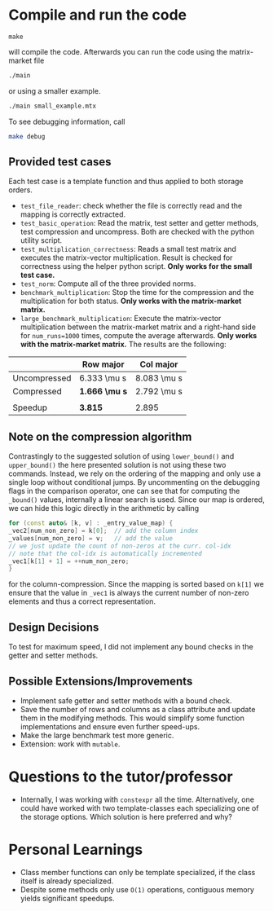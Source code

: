 # Compile and run the code
```shell
make 
```

will compile the code. Afterwards you can run the code using the matrix-market file

```sh
./main
```

or using a smaller example.
```sh
./main small_example.mtx
```

To see debugging information, call
```sh
make debug
```

## Provided test cases
Each test case is a template function and thus applied to both storage orders.

- ``test_file_reader``: check whether the file is correctly read and the mapping is correctly extracted.
- ``test_basic_operation``: Read the matrix, test setter and getter methods,
test compression and uncompress. Both are checked with the python utility script.
- ``test_multiplication_correctness``: Reads a small test matrix and executes the matrix-vector 
multiplication. Result is checked for correctness using the helper python script. **Only works for the
small test case.**
- ``test_norm``: Compute all of the three provided norms.
- ``benchmark_multiplication``: Stop the time for the compression and the multiplication for both status.
**Only works with the matrix-market matrix.**
- ``large_benchmark_multiplication``: Execute the matrix-vector multiplication between the matrix-market
matrix and a right-hand side for ``num_runs=1000`` times, compute the average afterwards.
**Only works with the matrix-market matrix.** The results are the following:

| | Row major | Col major |
| ---  | --------- | --- |
| Uncompressed  | 6.333 \mu s | 8.083 \mu s  |
| Compressed  | **1.666 \mu s** | 2.792 \mu s  |
| | | |
| Speedup  | **3.815** | 2.895 |


## Note on the compression algorithm
Contrastingly to the suggested solution of using ``lower_bound()`` and ``upper_bound()``
the here presented solution is not using these two commands. Instead, we rely on the ordering
of the mapping and only use a single loop without conditional jumps. By uncommenting on the
debugging flags in the comparison operator, one can see that for computing the ``_bound()``
values, internally a linear search is used. Since our map is ordered, we can hide this logic
directly in the arithmetic by calling

```cpp
for (const auto& [k, v] : _entry_value_map) {
_vec2[num_non_zero] = k[0];  // add the column index
_values[num_non_zero] = v;   // add the value
// we just update the count of non-zeros at the curr. col-idx
// note that the col-idx is automatically incremented
_vec1[k[1] + 1] = ++num_non_zero;
}
```
for the column-compression. Since the mapping is sorted based on ``k[1]`` we ensure
that the value in ``_vec1`` is always the current number of non-zero elements and
thus a correct representation.

## Design Decisions
To test for maximum speed, I did not implement any bound checks in the getter and
setter methods.

## Possible Extensions/Improvements
- Implement safe getter and setter methods with a bound check.
- Save the number of rows and columns as a class attribute and update them in the
modifying methods. This would simplify some function implementations and ensure
even further speed-ups.
- Make the large benchmark test more generic.
- Extension: work with ``mutable``.

# Questions to the tutor/professor
- Internally, I was working with ``constexpr`` all the time. Alternatively, one could
have worked with two template-classes each specializing one of the storage options. Which
solution is here preferred and why?

# Personal Learnings
- Class member functions can only be template specialized,
if the class itself is already specialized.
- Despite some methods only use ``O(1)`` operations, contiguous memory yields
significant speedups.